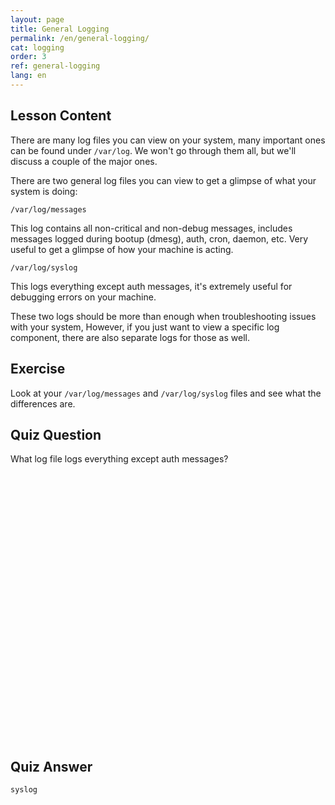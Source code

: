 ```yaml
---
layout: page
title: General Logging 
permalink: /en/general-logging/
cat: logging
order: 3
ref: general-logging
lang: en
---
```


## Lesson Content

There are many log files you can view on your system, many important ones can be found under `/var/log`. We won't go through them all, but we'll discuss a couple of the major ones. 

There are two general log files you can view to get a glimpse of what your system is doing:

`/var/log/messages`

This log contains all non-critical and non-debug messages, includes messages logged during bootup (dmesg), auth, cron, daemon, etc. Very useful to get a glimpse of how your machine is acting. 

`/var/log/syslog`

This logs everything except auth messages, it's extremely useful for debugging errors on your machine. 

These two logs should be more than enough when troubleshooting issues with your system, However, if you just want to view a specific log component, there are also separate logs for those as well.

## Exercise

Look at your `/var/log/messages` and `/var/log/syslog` files and see what the differences are.

## Quiz Question

What log file logs everything except auth messages?  
<br /><br /><br /><br /><br /><br /><br /><br /><br /><br /><br /><br /><br /><br /><br /><br /><br /><br /><br /><br /><br /><br /><br /><br /><br /><br /> 
## Quiz Answer

`syslog`